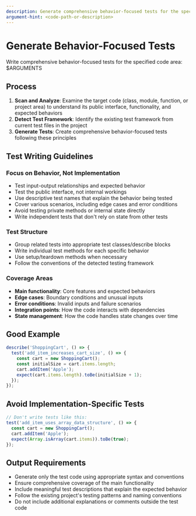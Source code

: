 ```yaml
---
description: Generate comprehensive behavior-focused tests for the specified code area
argument-hint: <code-path-or-description>
---
```


# Generate Behavior-Focused Tests

Write comprehensive behavior-focused tests for the specified code area: $ARGUMENTS

## Process

1. **Scan and Analyze**: Examine the target code (class, module, function, or project area) to understand its public interface, functionality, and expected behaviors
2. **Detect Test Framework**: Identify the existing test framework from current test files in the project
3. **Generate Tests**: Create comprehensive behavior-focused tests following these principles

## Test Writing Guidelines

### Focus on Behavior, Not Implementation
- Test input-output relationships and expected behavior
- Test the public interface, not internal workings
- Use descriptive test names that explain the behavior being tested
- Cover various scenarios, including edge cases and error conditions
- Avoid testing private methods or internal state directly
- Write independent tests that don't rely on state from other tests

### Test Structure
- Group related tests into appropriate test classes/describe blocks
- Write individual test methods for each specific behavior
- Use setup/teardown methods when necessary
- Follow the conventions of the detected testing framework

### Coverage Areas
- **Main functionality**: Core features and expected behaviors
- **Edge cases**: Boundary conditions and unusual inputs
- **Error conditions**: Invalid inputs and failure scenarios
- **Integration points**: How the code interacts with dependencies
- **State management**: How the code handles state changes over time

## Good Example
```javascript
describe('ShoppingCart', () => {
  test('add_item_increases_cart_size', () => {
    const cart = new ShoppingCart();
    const initialSize = cart.items.length;
    cart.addItem('Apple');
    expect(cart.items.length).toBe(initialSize + 1);
  });
});
```

## Avoid Implementation-Specific Tests
```javascript
// Don't write tests like this:
test('add_item_uses_array_data_structure', () => {
  const cart = new ShoppingCart();
  cart.addItem('Apple');
  expect(Array.isArray(cart.items)).toBe(true);
});
```

## Output Requirements

- Generate only the test code using appropriate syntax and conventions
- Ensure comprehensive coverage of the main functionality
- Include meaningful test descriptions that explain the expected behavior
- Follow the existing project's testing patterns and naming conventions
- Do not include additional explanations or comments outside the test code

